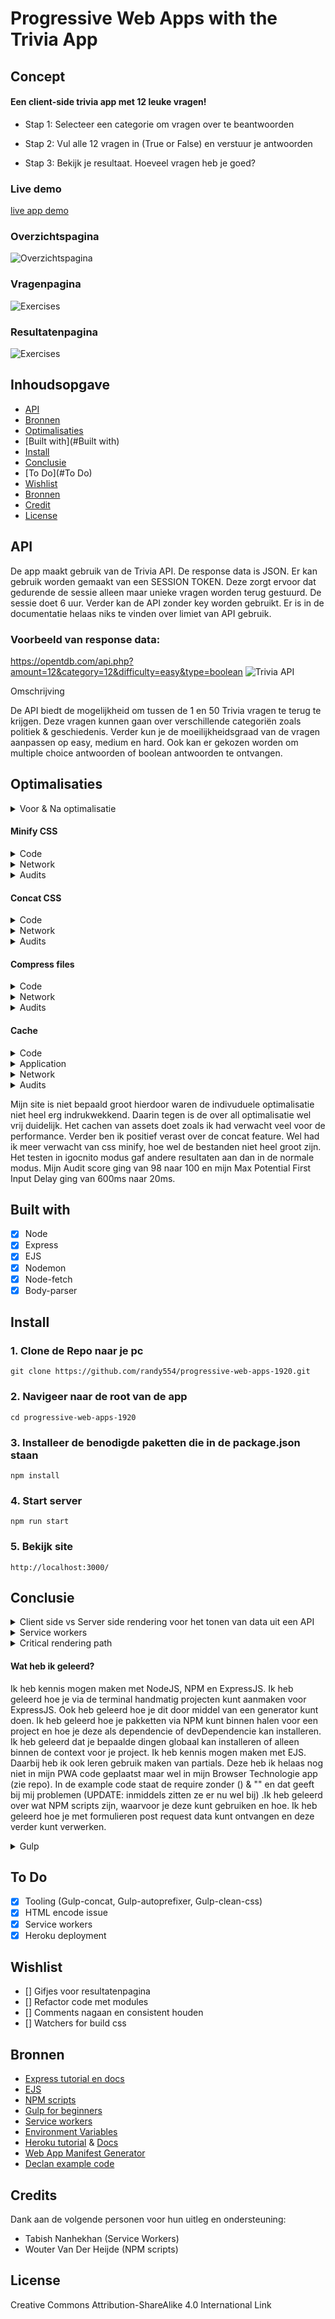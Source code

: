 # Progressive Web Apps with the Trivia App

## Concept

#### Een client-side trivia app met 12 leuke vragen!

- Stap 1: Selecteer een categorie om vragen over te beantwoorden

- Stap 2: Vul alle 12 vragen in (True or False) en verstuur je antwoorden

- Stap 3: Bekijk je resultaat. Hoeveel vragen heb je goed?

### Live demo
[live app demo](https://the-trivia-app.herokuapp.com/)

### Overzichtspagina

![Overzichtspagina](https://github.com/randy554/progressive-web-apps-1920/blob/master/docs/img/homepage-Trivia%20app.png?raw=true)

### Vragenpagina

![Exercises](https://github.com/randy554/progressive-web-apps-1920/blob/master/docs/img/questionpage-Trivia%20app.png?raw=true)  
 
### Resultatenpagina 

![Exercises](https://github.com/randy554/progressive-web-apps-1920/blob/master/docs/img/resultspage-Trivia%20app.png?raw=true)

## Inhoudsopgave

- [API](#API)
- [Bronnen](#bronnen)
- [Optimalisaties](#Optimalisaties)
- [Built with](#Built with)
- [Install](#Install)
- [Conclusie](#Conclusie)
- [To Do](#To Do)
- [Wishlist](#Wishlist)
- [Bronnen](#Bronnen)
- [Credit](#Credit)
- [License](#License)

## API 

De app maakt gebruik van de Trivia API. De response data is JSON. Er kan gebruik worden gemaakt van een SESSION TOKEN. Deze zorgt ervoor dat gedurende de sessie alleen maar unieke vragen worden terug gestuurd. De sessie doet 6 uur. Verder kan de API zonder key worden gebruikt. Er is in de documentatie helaas niks te vinden over limiet van API gebruik.

### Voorbeeld van response data:

https://opentdb.com/api.php?amount=12&category=12&difficulty=easy&type=boolean
![Trivia API](https://raw.githubusercontent.com/randy554/progressive-web-apps-1920/master/docs/img/https_opentdb_API.png)

Omschrijving

De API biedt de mogelijkheid om tussen de 1 en 50 Trivia vragen te terug te krijgen. Deze vragen kunnen gaan over verschillende categoriën zoals politiek & geschiedenis. Verder kun je de moeilijkheidsgraad van de vragen aanpassen op easy, medium en hard. Ook kan er gekozen worden om multiple choice antwoorden of boolean antwoorden te ontvangen.

## Optimalisaties


<details>

<summary>Voor & Na optimalisatie</summary>
Dit is het resultaat voor & na het toepassen van caching, css minifyen, css concat en Gzip compression:

### Voor

![Voor](https://github.com/randy554/progressive-web-apps-1920/blob/master/docs/img/test/zonder_cache_hele_site_network.png?raw=true)

51ms
### Na

![Na](https://github.com/randy554/progressive-web-apps-1920/blob/master/docs/img/test/met_cache_hele_site_network.png?raw=true)

25ms
</details>

#### Minify CSS

<details>

<summary>Code</summary>

```js
const gulp = require('gulp');
const cleanCSS = require('gulp-clean-css');

.pipe(cleanCSS());
```

</details>

<details>

<summary>Network</summary>

![Zonder minify network](https://github.com/randy554/progressive-web-apps-1920/blob/master/docs/img/test/zonder_minify_network.png)

</details>

<details>

<summary>Audits</summary>
Zonder minify

![Zonder minify](https://github.com/randy554/progressive-web-apps-1920/blob/master/docs/img/test/audit.png)

</details>

#### Concat CSS

<details>

<summary>Code</summary>

```js
const gulp = require('gulp');
const concat = require('gulp-concat');

return gulp.src([
    "./src/css/main.css",
    "./src/css/question.css"
])
    .pipe(concat("index.css")) // samenvoegen bestanden en bestandsnaam opgeven
    .pipe(gulp.dest("./public/css"));
```

</details>

<details>

<summary>Network</summary>

![zonder concat](https://github.com/randy554/progressive-web-apps-1920/blob/master/docs/img/test/zonder_concat_indexccs_verwijderd.png?raw=true)

</details>

<details>

<summary>Audits</summary>

Zonder concat

Opvallend hier is bij het inladen van meerdere css bestanden (ipv met concat in 1 bestand) dat de metrics onder het kopje 
'Performance' met uitzondering van Max Potentiel First Input Delay allemaal omhoog gingen.
![zonder concat](https://github.com/randy554/progressive-web-apps-1920/blob/master/docs/img/test/audit_zonder_concat_met_cache_met_compression.png?raw=true)

</details>

#### Compress files

<details>

<summary>Code</summary>

```js
const compression   = require('compression');
app.use(compression());
```

</details>

<details>

<summary>Network</summary>

![zonder compression network](https://github.com/randy554/progressive-web-apps-1920/blob/master/docs/img/test/zonder_compression_network_met_sw.png?raw=true)

</details>

<details>

<summary>Audits</summary>

Zonder compression

![zonder compression](https://github.com/randy554/progressive-web-apps-1920/blob/master/docs/img/test/audit_zonder_compression.png?raw=true)

</details>

#### Cache

<details>

<summary>Code</summary>

De service worker wordt geregistreerd.

```js
if ('serviceWorker' in navigator){
    navigator.serviceWorker.register('/sw.js')
        .then((reg) => console.log('Service worker registered', reg))
        .catch((err) => console.log('Service worker not registered', err));
}
```
Bij de install event plaatsen we de bestanden die gecached moeten worden.

```js
// Install Service    Worker
self.addEventListener('install', evt => {
    console.log('Service worker has been installed');

    evt.waitUntil(
        caches.open(static_cache_name).then(cache => {
            console.log('Caching shell assets');
            return cache.addAll(assets).then(() => self.skipWaiting());
        })
            .catch(err => {
                console.error(err);
            })
    );
});
```
De fetch event weergeeft bij offline het eerder gechachte offline bestand weer.

```js
// Install Service    Worker
self.addEventListener('fetch', evt => {

    console.log('Fetch event', evt.request.url);

    evt.respondWith(caches.match(evt.request)
        .then(cachedResponse => {

            if (cachedResponse) {
                return cachedResponse;
            }

            return fetch(evt.request)
                .catch( err => {
                    return caches.open(static_cache_name)
                        .then(cache => cache.match('/offline'))
                })

        })
    );
});
```

</details>

<details>

<summary>Application</summary>

Dit zijn de bestanden die gecached worden: home page, offline page & index.css

![Bestanden in cache](https://github.com/randy554/progressive-web-apps-1920/blob/master/docs/img/test/cache_bestand.png?raw=true)

</details>

<details>

<summary>Network</summary>

![zonder cache](https://github.com/randy554/progressive-web-apps-1920/blob/master/docs/img/test/network_zonder_cache.png?raw=true)

</details>

<details>

<summary>Audits</summary>

![Audit met cache](https://github.com/randy554/progressive-web-apps-1920/blob/master/docs/img/test/audit.png)

</details>

Mijn site is niet bepaald groot hierdoor waren de indivuduele optimalisatie niet heel erg indrukwekkend. Daarin tegen is
 de over all optimalisatie wel vrij duidelijk. Het cachen van assets doet zoals ik had verwacht veel voor de performance. 
Verder ben ik positief verast over de concat feature. Wel had ik meer verwacht van css minify, hoe wel de bestanden niet
heel groot zijn. Het testen in igocnito modus gaf andere resultaten aan dan in de normale modus. Mijn Audit score ging van 98
naar 100 en mijn Max Potential First Input Delay ging van 600ms naar 20ms.

## Built with

- [x] Node 
- [x] Express
- [x] EJS
- [x] Nodemon
- [x] Node-fetch
- [x] Body-parser

## Install

### 1. Clone de Repo naar je pc

    git clone https://github.com/randy554/progressive-web-apps-1920.git
    
### 2. Navigeer naar de root van de app

    cd progressive-web-apps-1920

### 3. Installeer de benodigde paketten die in de package.json staan

    npm install

### 4. Start server

    npm run start

### 5. Bekijk site

    http://localhost:3000/

## Conclusie

<details>
    <summary>Client side vs Server side rendering voor het tonen van data uit een API</summary>
    
Bij server side renderen vinden activiteiten zoals het doen van een fetch plaatst op de server. De bezoeker krijgt 
een html pagina terug met de content. Ditzelfde scenario bij clientside wordt uitgevoerd door de browser vandaar dat 
er bij expressJS de fetch van de browser niet werkte en hiervoor een aparte package voor nodig was. 

    
</details>

<details>

<summary>Service workers</summary>

De service worker zou je als het hart van een PWA (Progressive Web App) kunnen zien. Door de service worker is het bijv. mogelijk om bezoekers 
push notificaties te versturen of offline content (html, css, png etc.) aan te serveren. Hiermee dient de
service worker als een soort proxy tussen de client en de server. De service worker draaid op de achtergrond (op een aparte thread),
hierdoor heeft het ook geen toegang tot de DOM. Hieronder een aantal schema's die ik had gemaakt voor verheldering: 

Service worker lifecycle
 
![service worker lifecycle](https://github.com/randy554/progressive-web-apps-1920/blob/master/docs/img/sw_schets.jpg?raw=true)

Fetch event

![Fetch event](https://github.com/randy554/progressive-web-apps-1920/blob/master/docs/img/fetch_events.jpg?raw=true)

</details>

<details>

<summary>Critical rendering path</summary> 
    
De critical rendering path zijn de stappen die de browser doorloopt om een pagina te weergeven (renderen). Dit houdt in grote lijnen in
de opbouw van de DOM, CSSOM en het verwerken van de aanpassingen van JS. Door dit proces te optimaliseren verhoog je de snelheid waarmee een pagina
binnen de browser wordt weergeven. Binnen dit project heb ik hier aan gewerkt door:

- mijn frontend javascript onderaan de pagina te plaatsen (had ook met defer of eventueel sync gekund). Hierdoor zit het de DOM zo min mogelijk in de weg.
- de verschillende CSS bestanden samengevoegd in een bestand. Hierdoor hoeft er maar één bron te worden opgehaald.
- het ene CSS bestand te minifyen. Dit en de vorige maatregel zorgen ervoor dat de CSS snel binnen gehaald en geparsed kan worden want zolang dit nog niet is gebeurd
zit css in de weg van renderen.
- gebruik te maken van cache voor mijn homepagina en css hierdoor hoeft de server niet helemaal naar de server toe voor deze assets.
 
</details>

#### Wat heb ik geleerd?

Ik heb kennis mogen maken met NodeJS, NPM en ExpressJS. Ik heb geleerd hoe je via de terminal handmatig projecten kunt aanmaken voor
ExpressJS. Ook heb geleerd hoe je dit door middel van een generator kunt doen. Ik heb geleerd hoe je pakketten via NPM kunt binnen halen 
voor een project en hoe je deze als dependencie of devDependencie kan installeren. Ik heb geleerd dat je bepaalde dingen globaal kan 
installeren of alleen binnen de context voor je project. Ik heb kennis mogen maken met EJS. Daarbij heb ik ook leren gebruik maken van
partials. Deze heb ik helaas nog niet in mijn PWA code geplaatst maar wel in mijn Browser Technologie app (zie repo). In de example code
staat de require zonder () & "" en dat geeft bij mij problemen (UPDATE: inmiddels zitten ze er nu wel bij) .Ik heb geleerd over wat NPM scripts zijn, waarvoor je deze kunt gebruiken 
en hoe. Ik heb geleerd hoe je met formulieren post request data kunt ontvangen
en deze verder kunt verwerken.

 
 <details>
 
 <summary>Gulp</summary>
 
# CSS Minifyen | Samenvoegen | Cross browser compatible


Door middel van Gulp wil ik mijn CSS bestanden kleiner maken en samenvoegen. Ook wil ik met 
behulp van Gulp mijn CSS code meer browser compatible maken. Dit ga ik doen door middel van 
Gulp pakketten.

### Wat is Gulp?

Gulp is een tool waarmee je veel voorkomende/ vervelende taken kan automatiseren zoals je browser
refreshen bij het opslaan van een bestand. 


### Hoe krijg je Gulp?

Voor dat we Gulp kunnen installeren hebben we een package.json file nodig
Deze kun je aanmaken door via de terminal in je project root command: npm init uit te voeren.

Gulp kun je installeren via npm op twee manieren:

``` Npm install gulp  -g // als je hem globaal wilt installeren ```
``` Npm install gulp —save-dev // door dit toetevoegen komt hij in package.json onder devDependenicies ```

Wat leuk is aan Gulp is dat je naast eigen opdrachten (Tasks) die je kunt schrijven, gebruik kunt maken van
plugins van andere. Hierdoor bespaar je weer tijd bij het automatiseren van je build proces. Ik ga gebruik maken
van de volgende plugins:

- Gulp-concat (voegt bestanden meerdere bestanden tot 1)
- Gulp-autoprefixer (zorgt ervoor dat je css meer cross browser compatible wordt bijv. -webkit)
- Gulp-clean-css (verkleint css bestanden)

### Plugins installeren

Je kunt de plugins installeren door deze in je package.json file onder de devDependencies object te benoemen:

```
"devDependencies": {
  "gulp": "^4.0.2",
  "gulp-autoprefixer": "^7.0.1",
  "gulp-clean-css": "^4.2.0",
  "gulp-concat": "^2.6.1"
}
```

```

Npm install

```
 
 </details>
 

## To Do

- [x] Tooling (Gulp-concat, Gulp-autoprefixer, Gulp-clean-css)
- [x] HTML encode issue
- [x] Service workers
- [x] Heroku deployment

## Wishlist

- [] Gifjes voor resultatenpagina
- [] Refactor code met modules
- [] Comments nagaan en consistent houden
- [] Watchers for build css


## Bronnen

- [Express tutorial en docs](https://expressjs.com/en/starter/installing.html)
- [EJS](https://ejs.co/#install)
- [NPM scripts](https://www.freecodecamp.org/news/introduction-to-npm-scripts-1dbb2ae01633/)
- [Gulp for beginners](https://css-tricks.com/gulp-for-beginners/)
- [Service workers](https://www.youtube.com/watch?v=4XT23X0Fjfk&list=PL4cUxeGkcC9gTxqJBcDmoi5Q2pzDusSL7&index=1)
- [Environment Variables](https://www.youtube.com/watch?v=17UVejOw3zA)
- [Heroku tutorial](https://www.youtube.com/watch?v=Rz886HkV1j4&t=2s,) & [Docs](https://devcenter.heroku.com/articles/git)
- [Web App Manifest Generator](https://app-manifest.firebaseapp.com/)
- [Declan example code](https://github.com/decrek/progressive-web-apps-1920)

## Credits

Dank aan de volgende personen voor hun uitleg en ondersteuning:
- Tabish Nanhekhan (Service Workers)
- Wouter Van Der Heijde (NPM scripts)


## License

Creative Commons Attribution-ShareAlike 4.0 International Link 
